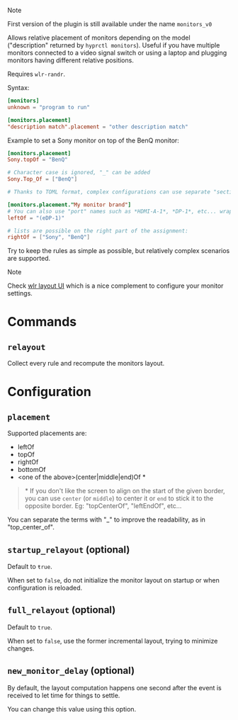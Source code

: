 > [!note]
> First version of the plugin is still available under the name `monitors_v0`

Allows relative placement of monitors depending on the model ("description" returned by `hyprctl monitors`).
Useful if you have multiple monitors connected to a video signal switch or using a laptop and plugging monitors having different relative positions.

Requires `wlr-randr`.

Syntax:

```toml
[monitors]
unknown = "program to run"

[monitors.placement]
"description match".placement = "other description match"
```

Example to set a Sony monitor on top of the BenQ monitor:
```toml
[monitors.placement]
Sony.topOf = "BenQ"

# Character case is ignored, "_" can be added
Sony.Top_Of = ["BenQ"]

# Thanks to TOML format, complex configurations can use separate "sections" for clarity, eg:

[monitors.placement."My monitor brand"]
# You can also use "port" names such as *HDMI-A-1*, *DP-1*, etc... wrapping them in *()*:
leftOf = "(eDP-1)"

# lists are possible on the right part of the assignment:
rightOf = ["Sony", "BenQ"]
```

Try to keep the rules as simple as possible, but relatively complex scenarios are supported.

> [!note]
> Check [wlr layout UI](https://github.com/fdev31/wlr-layout-ui) which is a nice complement to configure your monitor settings.

# Commands

## `relayout`

Collect every rule and recompute the monitors layout.

# Configuration

## `placement`

Supported placements are:

- leftOf
- topOf
- rightOf
- bottomOf
- \<one of the above>(center|middle|end)Of *

> \* If you don't like the screen to align on the start of the given border, you can use `center` (or `middle`) to center it or `end` to stick it to the opposite border.
> Eg: "topCenterOf", "leftEndOf", etc...

You can separate the terms with "_" to improve the readability, as in "top_center_of".

## `startup_relayout` (optional)

Default to `ŧrue`.

When set to `false`, do not initialize the monitor layout on startup or when configuration is reloaded.

## `full_relayout` (optional)

Default to `true`.

When set to `false`, use the former incremental layout, trying to minimize changes.

## `new_monitor_delay` (optional)

By default, the layout computation happens one second after the event is received to let time for things to settle.

You can change this value using this option.

